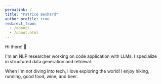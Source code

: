 ```yaml
---
permalink: /
title: "Patrice Bechard"
author_profile: true
redirect_from: 
  - /about/
  - /about.html
---
```


Hi there! 👋 

I'm an NLP researcher working on code application with LLMs. I specialize in structured data generation and retrieval.

When I'm not diving into tech, I love exploring the world! I enjoy hiking, running, good food, wine, and beer.
